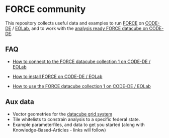 # FORCE community

This repository collects useful data and examples to run [FORCE](https://github.com/davidfrantz/force) on [CODE-DE](https://code-de.org/) / [EOLab](https://eo-lab.org/de/), and to work with the [analysis ready FORCE datacube on CODE-DE](https://code-de.org/de/portfolio/?id=78).


## FAQ

- [How to connect to the FORCE datacube collection 1 on CODE-DE / EOLab](https://github.com/CODE-DE-EO-Lab/community_FORCE/blob/main/FAQ/mount.md)

- [How to install FORCE on CODE-DE / EOLab](https://github.com/ODE-DE-EO-Lab/community_FORCE/tree/main/FAQ/install.md)

- [How to use the FORCE datacube collection 1 on CODE-DE / EOLab](https://github.com/ODE-DE-EO-Lab/community_FORCE/tree/main/FAQ/use-datacube.md)


## Aux data

- Vector geometries for the [datacube grid system](https://github.com/ODE-DE-EO-Lab/community_FORCE/tree/main/grid/datacube-grid_DEU.gpkg)
- Tile whitelists to constrain analysis to a specific federal state.
- Example parameterfiles, and data to get you started (along with Knowledge-Based-Articles - links will follow)
